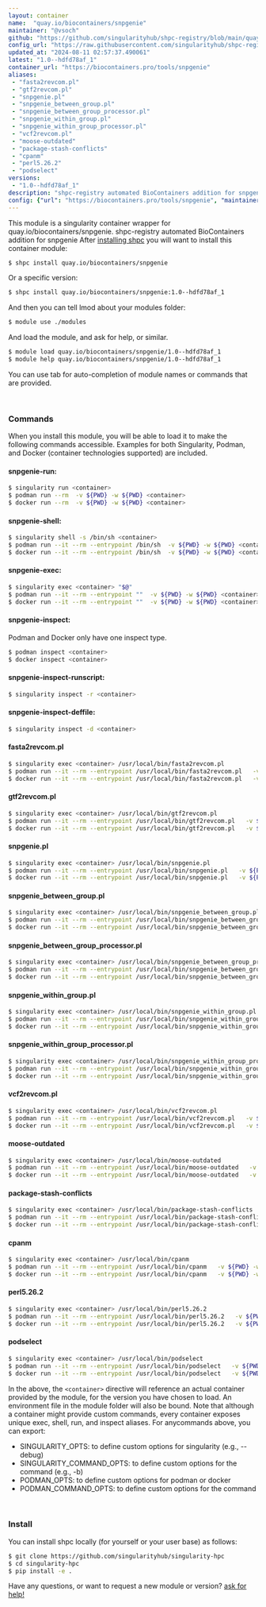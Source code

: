 ```yaml
---
layout: container
name:  "quay.io/biocontainers/snpgenie"
maintainer: "@vsoch"
github: "https://github.com/singularityhub/shpc-registry/blob/main/quay.io/biocontainers/snpgenie/container.yaml"
config_url: "https://raw.githubusercontent.com/singularityhub/shpc-registry/main/quay.io/biocontainers/snpgenie/container.yaml"
updated_at: "2024-08-11 02:57:37.490061"
latest: "1.0--hdfd78af_1"
container_url: "https://biocontainers.pro/tools/snpgenie"
aliases:
 - "fasta2revcom.pl"
 - "gtf2revcom.pl"
 - "snpgenie.pl"
 - "snpgenie_between_group.pl"
 - "snpgenie_between_group_processor.pl"
 - "snpgenie_within_group.pl"
 - "snpgenie_within_group_processor.pl"
 - "vcf2revcom.pl"
 - "moose-outdated"
 - "package-stash-conflicts"
 - "cpanm"
 - "perl5.26.2"
 - "podselect"
versions:
 - "1.0--hdfd78af_1"
description: "shpc-registry automated BioContainers addition for snpgenie"
config: {"url": "https://biocontainers.pro/tools/snpgenie", "maintainer": "@vsoch", "description": "shpc-registry automated BioContainers addition for snpgenie", "latest": {"1.0--hdfd78af_1": "sha256:bacfcf5093982fab1078b1b326b3ae2c16aca8874cab1afe9a4facac953310bc"}, "tags": {"1.0--hdfd78af_1": "sha256:bacfcf5093982fab1078b1b326b3ae2c16aca8874cab1afe9a4facac953310bc"}, "docker": "quay.io/biocontainers/snpgenie", "aliases": {"fasta2revcom.pl": "/usr/local/bin/fasta2revcom.pl", "gtf2revcom.pl": "/usr/local/bin/gtf2revcom.pl", "snpgenie.pl": "/usr/local/bin/snpgenie.pl", "snpgenie_between_group.pl": "/usr/local/bin/snpgenie_between_group.pl", "snpgenie_between_group_processor.pl": "/usr/local/bin/snpgenie_between_group_processor.pl", "snpgenie_within_group.pl": "/usr/local/bin/snpgenie_within_group.pl", "snpgenie_within_group_processor.pl": "/usr/local/bin/snpgenie_within_group_processor.pl", "vcf2revcom.pl": "/usr/local/bin/vcf2revcom.pl", "moose-outdated": "/usr/local/bin/moose-outdated", "package-stash-conflicts": "/usr/local/bin/package-stash-conflicts", "cpanm": "/usr/local/bin/cpanm", "perl5.26.2": "/usr/local/bin/perl5.26.2", "podselect": "/usr/local/bin/podselect"}}
---
```


This module is a singularity container wrapper for quay.io/biocontainers/snpgenie.
shpc-registry automated BioContainers addition for snpgenie
After [installing shpc](#install) you will want to install this container module:


```bash
$ shpc install quay.io/biocontainers/snpgenie
```

Or a specific version:

```bash
$ shpc install quay.io/biocontainers/snpgenie:1.0--hdfd78af_1
```

And then you can tell lmod about your modules folder:

```bash
$ module use ./modules
```

And load the module, and ask for help, or similar.

```bash
$ module load quay.io/biocontainers/snpgenie/1.0--hdfd78af_1
$ module help quay.io/biocontainers/snpgenie/1.0--hdfd78af_1
```

You can use tab for auto-completion of module names or commands that are provided.

<br>

### Commands

When you install this module, you will be able to load it to make the following commands accessible.
Examples for both Singularity, Podman, and Docker (container technologies supported) are included.

#### snpgenie-run:

```bash
$ singularity run <container>
$ podman run --rm  -v ${PWD} -w ${PWD} <container>
$ docker run --rm  -v ${PWD} -w ${PWD} <container>
```

#### snpgenie-shell:

```bash
$ singularity shell -s /bin/sh <container>
$ podman run --it --rm --entrypoint /bin/sh  -v ${PWD} -w ${PWD} <container>
$ docker run --it --rm --entrypoint /bin/sh  -v ${PWD} -w ${PWD} <container>
```

#### snpgenie-exec:

```bash
$ singularity exec <container> "$@"
$ podman run --it --rm --entrypoint ""  -v ${PWD} -w ${PWD} <container> "$@"
$ docker run --it --rm --entrypoint ""  -v ${PWD} -w ${PWD} <container> "$@"
```

#### snpgenie-inspect:

Podman and Docker only have one inspect type.

```bash
$ podman inspect <container>
$ docker inspect <container>
```

#### snpgenie-inspect-runscript:

```bash
$ singularity inspect -r <container>
```

#### snpgenie-inspect-deffile:

```bash
$ singularity inspect -d <container>
```


#### fasta2revcom.pl

```bash
$ singularity exec <container> /usr/local/bin/fasta2revcom.pl
$ podman run --it --rm --entrypoint /usr/local/bin/fasta2revcom.pl   -v ${PWD} -w ${PWD} <container> -c " $@"
$ docker run --it --rm --entrypoint /usr/local/bin/fasta2revcom.pl   -v ${PWD} -w ${PWD} <container> -c " $@"
```


#### gtf2revcom.pl

```bash
$ singularity exec <container> /usr/local/bin/gtf2revcom.pl
$ podman run --it --rm --entrypoint /usr/local/bin/gtf2revcom.pl   -v ${PWD} -w ${PWD} <container> -c " $@"
$ docker run --it --rm --entrypoint /usr/local/bin/gtf2revcom.pl   -v ${PWD} -w ${PWD} <container> -c " $@"
```


#### snpgenie.pl

```bash
$ singularity exec <container> /usr/local/bin/snpgenie.pl
$ podman run --it --rm --entrypoint /usr/local/bin/snpgenie.pl   -v ${PWD} -w ${PWD} <container> -c " $@"
$ docker run --it --rm --entrypoint /usr/local/bin/snpgenie.pl   -v ${PWD} -w ${PWD} <container> -c " $@"
```


#### snpgenie_between_group.pl

```bash
$ singularity exec <container> /usr/local/bin/snpgenie_between_group.pl
$ podman run --it --rm --entrypoint /usr/local/bin/snpgenie_between_group.pl   -v ${PWD} -w ${PWD} <container> -c " $@"
$ docker run --it --rm --entrypoint /usr/local/bin/snpgenie_between_group.pl   -v ${PWD} -w ${PWD} <container> -c " $@"
```


#### snpgenie_between_group_processor.pl

```bash
$ singularity exec <container> /usr/local/bin/snpgenie_between_group_processor.pl
$ podman run --it --rm --entrypoint /usr/local/bin/snpgenie_between_group_processor.pl   -v ${PWD} -w ${PWD} <container> -c " $@"
$ docker run --it --rm --entrypoint /usr/local/bin/snpgenie_between_group_processor.pl   -v ${PWD} -w ${PWD} <container> -c " $@"
```


#### snpgenie_within_group.pl

```bash
$ singularity exec <container> /usr/local/bin/snpgenie_within_group.pl
$ podman run --it --rm --entrypoint /usr/local/bin/snpgenie_within_group.pl   -v ${PWD} -w ${PWD} <container> -c " $@"
$ docker run --it --rm --entrypoint /usr/local/bin/snpgenie_within_group.pl   -v ${PWD} -w ${PWD} <container> -c " $@"
```


#### snpgenie_within_group_processor.pl

```bash
$ singularity exec <container> /usr/local/bin/snpgenie_within_group_processor.pl
$ podman run --it --rm --entrypoint /usr/local/bin/snpgenie_within_group_processor.pl   -v ${PWD} -w ${PWD} <container> -c " $@"
$ docker run --it --rm --entrypoint /usr/local/bin/snpgenie_within_group_processor.pl   -v ${PWD} -w ${PWD} <container> -c " $@"
```


#### vcf2revcom.pl

```bash
$ singularity exec <container> /usr/local/bin/vcf2revcom.pl
$ podman run --it --rm --entrypoint /usr/local/bin/vcf2revcom.pl   -v ${PWD} -w ${PWD} <container> -c " $@"
$ docker run --it --rm --entrypoint /usr/local/bin/vcf2revcom.pl   -v ${PWD} -w ${PWD} <container> -c " $@"
```


#### moose-outdated

```bash
$ singularity exec <container> /usr/local/bin/moose-outdated
$ podman run --it --rm --entrypoint /usr/local/bin/moose-outdated   -v ${PWD} -w ${PWD} <container> -c " $@"
$ docker run --it --rm --entrypoint /usr/local/bin/moose-outdated   -v ${PWD} -w ${PWD} <container> -c " $@"
```


#### package-stash-conflicts

```bash
$ singularity exec <container> /usr/local/bin/package-stash-conflicts
$ podman run --it --rm --entrypoint /usr/local/bin/package-stash-conflicts   -v ${PWD} -w ${PWD} <container> -c " $@"
$ docker run --it --rm --entrypoint /usr/local/bin/package-stash-conflicts   -v ${PWD} -w ${PWD} <container> -c " $@"
```


#### cpanm

```bash
$ singularity exec <container> /usr/local/bin/cpanm
$ podman run --it --rm --entrypoint /usr/local/bin/cpanm   -v ${PWD} -w ${PWD} <container> -c " $@"
$ docker run --it --rm --entrypoint /usr/local/bin/cpanm   -v ${PWD} -w ${PWD} <container> -c " $@"
```


#### perl5.26.2

```bash
$ singularity exec <container> /usr/local/bin/perl5.26.2
$ podman run --it --rm --entrypoint /usr/local/bin/perl5.26.2   -v ${PWD} -w ${PWD} <container> -c " $@"
$ docker run --it --rm --entrypoint /usr/local/bin/perl5.26.2   -v ${PWD} -w ${PWD} <container> -c " $@"
```


#### podselect

```bash
$ singularity exec <container> /usr/local/bin/podselect
$ podman run --it --rm --entrypoint /usr/local/bin/podselect   -v ${PWD} -w ${PWD} <container> -c " $@"
$ docker run --it --rm --entrypoint /usr/local/bin/podselect   -v ${PWD} -w ${PWD} <container> -c " $@"
```



In the above, the `<container>` directive will reference an actual container provided
by the module, for the version you have chosen to load. An environment file in the
module folder will also be bound. Note that although a container
might provide custom commands, every container exposes unique exec, shell, run, and
inspect aliases. For anycommands above, you can export:

 - SINGULARITY_OPTS: to define custom options for singularity (e.g., --debug)
 - SINGULARITY_COMMAND_OPTS: to define custom options for the command (e.g., -b)
 - PODMAN_OPTS: to define custom options for podman or docker
 - PODMAN_COMMAND_OPTS: to define custom options for the command

<br>

### Install

You can install shpc locally (for yourself or your user base) as follows:

```bash
$ git clone https://github.com/singularityhub/singularity-hpc
$ cd singularity-hpc
$ pip install -e .
```

Have any questions, or want to request a new module or version? [ask for help!](https://github.com/singularityhub/singularity-hpc/issues)